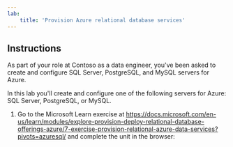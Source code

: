 ```yaml
---
lab:
    title: 'Provision Azure relational database services'
---
```


## Instructions
As part of your role at Contoso as a data engineer, you've been asked to create and configure SQL Server, PostgreSQL, and MySQL servers for Azure.

In this lab you'll create and configure one of the following servers for Azure: SQL Server, PostgreSQL, or MySQL.

1.	Go to the Microsoft Learn exercise at https://docs.microsoft.com/en-us/learn/modules/explore-provision-deploy-relational-database-offerings-azure/7-exercise-provision-relational-azure-data-services?pivots=azuresql/ and complete the unit in the browser: 
